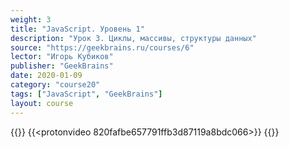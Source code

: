 ```yaml
---
weight: 3
title: "JavaScript. Уровень 1"
description: "Урок 3. Циклы, массивы, структуры данных"
source: "https://geekbrains.ru/courses/6"
lector: "Игорь Кубиков"
publisher: "GeekBrains"
date: 2020-01-09
category: "course20"
tags: ["JavaScript", "GeekBrains"]
layout: course
---
```

{{<players>}}
    {{<protonvideo 820fafbe657791ffb3d87119a8bdc066>}}
{{</players>}}
